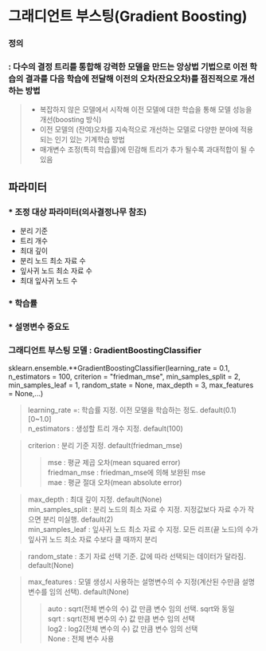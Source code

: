 # 그래디언트 부스팅(Gradient Boosting)
### 정의
### : 다수의 결정 트리를 통합해 강력한 모델을 만드는 앙상법 기법으로 이전 학습의 결과를 다음 학습에 전달해 이전의 오차(잔요오차)를 점진적으로 개선하는 방법
> - 복잡하지 않은 모델에서 시작해 이전 모델에 대한 학습을 통해 모델 성능을 개선(boosting 방식)
> - 이전 모델의 (잔여)오차를 지속적으로 개선하는 모델로 다양한 분야에 적용되는 인기 있는 기계학습 방법
> - 매개변수 조정(특히 학습률)에 민감해 트리가 추가 될수록 과대적합이 될 수 있음

## 파라미터
### * 조정 대상 파라미터(의사결정나무 참조)
- 분리 기준
- 트리 개수
- 최대 깊이
- 분리 노드 최소 자료 수
- 잎사귀 노드 최소 자료 수
- 최대 잎사귀 노드 수

### * 학습률
### * 설명변수 중요도

### 그래디언트 부스팅 모델 : GradientBoostingClassifier
sklearn.ensemble.**GradientBoostingClassifier(learning_rate = 0.1, n_estimators = 100, criterion = "friedman_mse", min_samples_split = 2, min_samples_leaf = 1, random_state = None, max_depth = 3, max_features = None,...)

> learning_rate =: 학습률 지정. 이전 모델을 학습하는 정도. default(0.1) [0~1.0]  
> n_estimators : 생성할 트리 개수 지정. default(100)  

> criterion : 분리 기준 지정. default(friedman_mse)  
>    > mse : 평균 제곱 오차(mean squared error)  
>    > friedman_mse : friedman_mse에 의해 보완된 mse  
>    > mae : 평균 절대 오차(mean absolute error)  

> max_depth : 최대 깊이 지정. default(None)  
> min_samples_split : 분리 노드의 최소 자료 수 지정. 지정값보다 자료 수가 작으면 분리 미실행. default(2)  
> min_samples_leaf : 잎사귀 노드 최소 자료 수 지정. 모든 리프(끝 노드)의 수가 잎사귀 노드 최소 자료 수보다 클 때까지 분리    

> random_state : 초기 자료 선택 기준. 값에 따라 선택되는 데이터가 달라짐. default(None)  

> max_features : 모델 생성시 사용하는 설명변수의 수 지정(계산된 수만큼 설명변수를 임의 선택). default(None)  
>    > auto : sqrt(전체 변수의 수) 값 만큼 변수 임의 선택. sqrt와 동일  
>    > sqrt : sqrt(전체 변수의 수) 값 만큼 변수 임의 선택  
>    > log2 : log2(전체 변수의 수) 값 만큼 변수 임의 선택  
>    > None : 전체 변수 사용  
